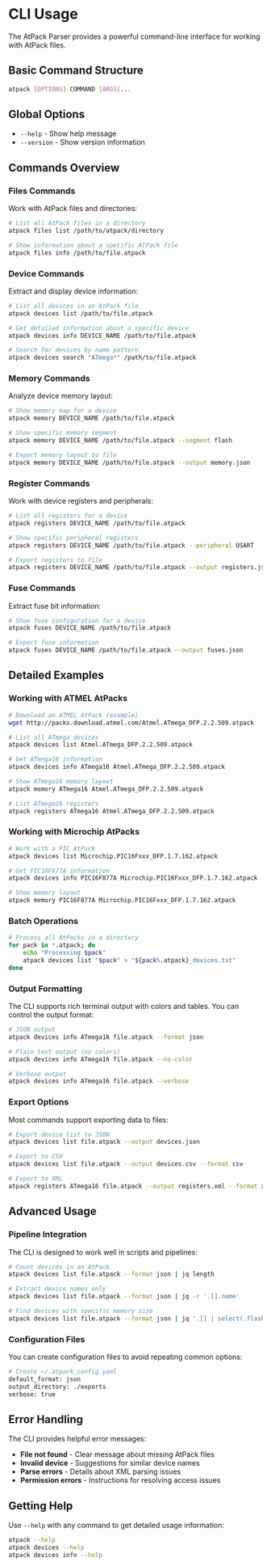 # CLI Usage

The AtPack Parser provides a powerful command-line interface for working with AtPack files.

## Basic Command Structure

```bash
atpack [OPTIONS] COMMAND [ARGS]...
```

## Global Options

- `--help` - Show help message
- `--version` - Show version information

## Commands Overview

### Files Commands

Work with AtPack files and directories:

```bash
# List all AtPack files in a directory
atpack files list /path/to/atpack/directory

# Show information about a specific AtPack file
atpack files info /path/to/file.atpack
```

### Device Commands

Extract and display device information:

```bash
# List all devices in an AtPack file
atpack devices list /path/to/file.atpack

# Get detailed information about a specific device
atpack devices info DEVICE_NAME /path/to/file.atpack

# Search for devices by name pattern
atpack devices search "ATmega*" /path/to/file.atpack
```

### Memory Commands

Analyze device memory layout:

```bash
# Show memory map for a device
atpack memory DEVICE_NAME /path/to/file.atpack

# Show specific memory segment
atpack memory DEVICE_NAME /path/to/file.atpack --segment flash

# Export memory layout to file
atpack memory DEVICE_NAME /path/to/file.atpack --output memory.json
```

### Register Commands

Work with device registers and peripherals:

```bash
# List all registers for a device
atpack registers DEVICE_NAME /path/to/file.atpack

# Show specific peripheral registers
atpack registers DEVICE_NAME /path/to/file.atpack --peripheral USART

# Export registers to file
atpack registers DEVICE_NAME /path/to/file.atpack --output registers.json
```

### Fuse Commands

Extract fuse bit information:

```bash
# Show fuse configuration for a device
atpack fuses DEVICE_NAME /path/to/file.atpack

# Export fuse information
atpack fuses DEVICE_NAME /path/to/file.atpack --output fuses.json
```

## Detailed Examples

### Working with ATMEL AtPacks

```bash
# Download an ATMEL AtPack (example)
wget http://packs.download.atmel.com/Atmel.ATmega_DFP.2.2.509.atpack

# List all ATmega devices
atpack devices list Atmel.ATmega_DFP.2.2.509.atpack

# Get ATmega16 information
atpack devices info ATmega16 Atmel.ATmega_DFP.2.2.509.atpack

# Show ATmega16 memory layout
atpack memory ATmega16 Atmel.ATmega_DFP.2.2.509.atpack

# List ATmega16 registers
atpack registers ATmega16 Atmel.ATmega_DFP.2.2.509.atpack
```

### Working with Microchip AtPacks

```bash
# Work with a PIC AtPack
atpack devices list Microchip.PIC16Fxxx_DFP.1.7.162.atpack

# Get PIC16F877A information  
atpack devices info PIC16F877A Microchip.PIC16Fxxx_DFP.1.7.162.atpack

# Show memory layout
atpack memory PIC16F877A Microchip.PIC16Fxxx_DFP.1.7.162.atpack
```

### Batch Operations

```bash
# Process all AtPacks in a directory
for pack in *.atpack; do
    echo "Processing $pack"
    atpack devices list "$pack" > "${pack%.atpack}_devices.txt"
done
```

### Output Formatting

The CLI supports rich terminal output with colors and tables. You can control the output format:

```bash
# JSON output
atpack devices info ATmega16 file.atpack --format json

# Plain text output (no colors)
atpack devices info ATmega16 file.atpack --no-color

# Verbose output
atpack devices info ATmega16 file.atpack --verbose
```

### Export Options

Most commands support exporting data to files:

```bash
# Export device list to JSON
atpack devices list file.atpack --output devices.json

# Export to CSV
atpack devices list file.atpack --output devices.csv --format csv

# Export to XML
atpack registers ATmega16 file.atpack --output registers.xml --format xml
```

## Advanced Usage

### Pipeline Integration

The CLI is designed to work well in scripts and pipelines:

```bash
# Count devices in an AtPack
atpack devices list file.atpack --format json | jq length

# Extract device names only
atpack devices list file.atpack --format json | jq -r '.[].name'

# Find devices with specific memory size
atpack devices list file.atpack --format json | jq '.[] | select(.flash_size == 16384)'
```

### Configuration Files

You can create configuration files to avoid repeating common options:

```bash
# Create ~/.atpack_config.yaml
default_format: json
output_directory: ./exports
verbose: true
```

## Error Handling

The CLI provides helpful error messages:

- **File not found** - Clear message about missing AtPack files
- **Invalid device** - Suggestions for similar device names
- **Parse errors** - Details about XML parsing issues
- **Permission errors** - Instructions for resolving access issues

## Getting Help

Use `--help` with any command to get detailed usage information:

```bash
atpack --help
atpack devices --help
atpack devices info --help
```

